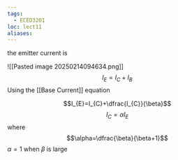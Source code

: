 ```yaml
---
tags:
  - ECED3201
loc: lect11
aliases:
---
```

the emitter current is

![[Pasted image 20250214094634.png]]
$$I_{E}=I_{C}+I_{B}$$
Using the [[Base Current]] equation 

$$I_{E}=I_{C}+\dfrac{I_{C}}{\beta}$$
$$I_{C}=\alpha I_{E}$$
where
$$\alpha=\dfrac{\beta}{\beta+1}$$
$\alpha=1$ when $\beta$ is large
